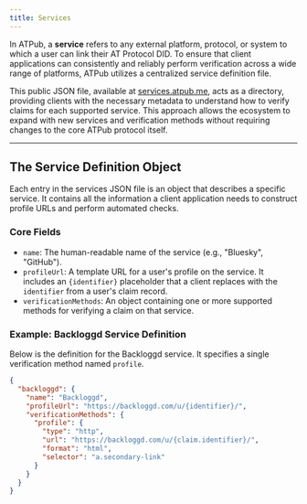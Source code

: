 ```yaml
---
title: Services
---
```


In ATPub, a **service** refers to any external platform, protocol, or system to which a user can link their AT Protocol DID. To ensure that client applications can consistently and reliably perform verification across a wide range of platforms, ATPub utilizes a centralized service definition file.

This public JSON file, available at [services.atpub.me](https://services.atpub.me/), acts as a directory, providing clients with the necessary metadata to understand how to verify claims for each supported service. This approach allows the ecosystem to expand with new services and verification methods without requiring changes to the core ATPub protocol itself.

-----

## The Service Definition Object

Each entry in the services JSON file is an object that describes a specific service. It contains all the information a client application needs to construct profile URLs and perform automated checks.

### Core Fields

* `name`: The human-readable name of the service (e.g., "Bluesky", "GitHub").
* `profileUrl`: A template URL for a user's profile on the service. It includes an `{identifier}` placeholder that a client replaces with the `identifier` from a user's claim record.
* `verificationMethods`: An object containing one or more supported methods for verifying a claim on that service.

### Example: Backloggd Service Definition

Below is the definition for the Backloggd service. It specifies a single verification method named `profile`.

```json
{
  "backloggd": {
    "name": "Backloggd",
    "profileUrl": "https://backloggd.com/u/{identifier}/",
    "verificationMethods": {
      "profile": {
        "type": "http",
        "url": "https://backloggd.com/u/{claim.identifier}/",
        "format": "html",
        "selector": "a.secondary-link"
      }
    }
  }
}